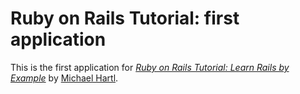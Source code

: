 # Ruby on Rails Tutorial: first application 
This is the first application for 
[*Ruby on Rails Tutorial: Learn Rails by Example*](http://railstutorial.org/) 
by [Michael Hartl](http://michaelhartl.com/). 
